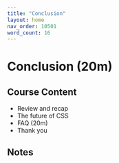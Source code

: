 ```yaml
---
title: "Conclusion"
layout: home
nav_order: 10501
word_count: 16
---
```

# Conclusion (20m)

## Course Content

- Review and recap
- The future of CSS
- FAQ (20m)
- Thank you

## Notes


